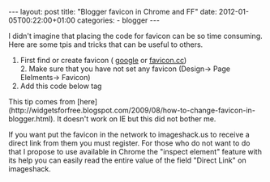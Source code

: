 --- layout: post title: "Blogger favicon in Chrome and FF" date: 2012-01-05T00:22:00+01:00 categories: - blogger ---

I didn't imagine that placing the code for favicon can be so time consuming. Here are some tpis and tricks that can be useful to others.  
1. First find or create favicon ( [google](http://www.google.pl/search?q=favicon&um=1&ie=UTF-8&hl=en&tbm=isch&source=og&sa=N&tab=wi&ei=udsET4OiG8vO-Qbd27j5Cw&biw=1600&bih=732&sei=u9sET_miJsztOf-2uLYO#um=1&hl=en&tbs=isz:ex%2Ciszw%3A32%2Ciszh%3A32&tbm=isch&sa=1&q=favicon&pbx=1&oq=favicon&aq=f&aqi=g10&aql=&gs_sm=s&gs_upl=1959l2847l0l4598l6l5l0l0l0l3l407l1119l0.3.1.0.1l5l0&bav=on.2,or.r_gc.r_pw.,cf.osb&fp=7c76d7186cf3fdc4&biw=1600&bih=732) or [favicon.cc](http://favicon.cc/))  
2. Make sure that you have not set any favicon (Design-> Page Elelments-> Favicon)  
3. Add this code below </head> tag  
    

<link href='http://bsaves.com/HowHero/Blogger%20Templates/moonspot/images/favicon.ico' rel='shortcut icon' type='image/vnd.microsoft.icon' /> <link href='http://bsaves.com/HowHero/Blogger%20Templates/moonspot/images/favicon.ico' rel='icon'/> This tip comes from [here](http://widgetsforfree.blogspot.com/2009/08/how-to-change-favicon-in-blogger.html). It doesn't work on IE but this did not bother me.  
    
If you want put the favicon in the network to imageshack.us to receive a direct link from them you must register. For those who do not want to do that I propose to use available in Chrome the "inspect element" feature with its help you can easily read the entire value of the field "Direct Link" on imageshack.
